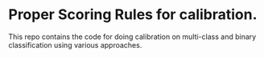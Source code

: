 # Proper Scoring Rules for calibration.

This repo contains the code for doing calibration on multi-class and binary classification using various approaches.




